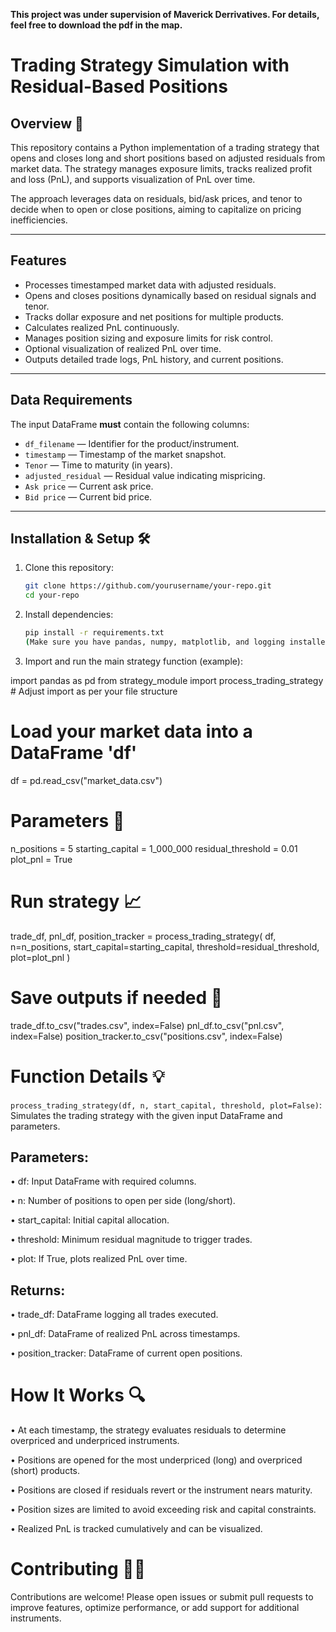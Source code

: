 **This project was under supervision of Maverick Derrivatives. For details, feel free to download the pdf in the map.**


# Trading Strategy Simulation with Residual-Based Positions

## Overview 🚀

This repository contains a Python implementation of a trading strategy that opens and closes long and short positions based on adjusted residuals from market data. The strategy manages exposure limits, tracks realized profit and loss (PnL), and supports visualization of PnL over time.

The approach leverages data on residuals, bid/ask prices, and tenor to decide when to open or close positions, aiming to capitalize on pricing inefficiencies.

---

## Features

- Processes timestamped market data with adjusted residuals.
- Opens and closes positions dynamically based on residual signals and tenor.
- Tracks dollar exposure and net positions for multiple products.
- Calculates realized PnL continuously.
- Manages position sizing and exposure limits for risk control.
- Optional visualization of realized PnL over time.
- Outputs detailed trade logs, PnL history, and current positions.

---

## Data Requirements

The input DataFrame **must** contain the following columns:

- `df_filename` — Identifier for the product/instrument.
- `timestamp` — Timestamp of the market snapshot.
- `Tenor` — Time to maturity (in years).
- `adjusted_residual` — Residual value indicating mispricing.
- `Ask price` — Current ask price.
- `Bid price` — Current bid price.

---

## Installation & Setup 🛠️

1. Clone this repository:
   ```bash
   git clone https://github.com/yourusername/your-repo.git
   cd your-repo
   ```
   
2. Install dependencies:
   ```bash
   pip install -r requirements.txt
   (Make sure you have pandas, numpy, matplotlib, and logging installed.)
   ```

3. Import and run the main strategy function (example):

import pandas as pd
from strategy_module import process_trading_strategy  # Adjust import as per your file structure

# Load your market data into a DataFrame 'df'
df = pd.read_csv("market_data.csv")

# Parameters 🧪
n_positions = 5
starting_capital = 1_000_000
residual_threshold = 0.01
plot_pnl = True

# Run strategy 📈
trade_df, pnl_df, position_tracker = process_trading_strategy(
    df,
    n=n_positions,
    start_capital=starting_capital,
    threshold=residual_threshold,
    plot=plot_pnl
)

# Save outputs if needed 📝
trade_df.to_csv("trades.csv", index=False)
pnl_df.to_csv("pnl.csv", index=False)
position_tracker.to_csv("positions.csv", index=False)

# Function Details 💡
`process_trading_strategy(df, n, start_capital, threshold, plot=False)`:
Simulates the trading strategy with the given input DataFrame and parameters.

## Parameters: 
• df: Input DataFrame with required columns.

• n: Number of positions to open per side (long/short).

• start_capital: Initial capital allocation.

• threshold: Minimum residual magnitude to trigger trades.

• plot: If True, plots realized PnL over time.

## Returns: 

• trade_df: DataFrame logging all trades executed.

• pnl_df: DataFrame of realized PnL across timestamps.

• position_tracker: DataFrame of current open positions.

# How It Works 🔍

• At each timestamp, the strategy evaluates residuals to determine overpriced and underpriced instruments.

• Positions are opened for the most underpriced (long) and overpriced (short) products.

• Positions are closed if residuals revert or the instrument nears maturity.

• Position sizes are limited to avoid exceeding risk and capital constraints.

• Realized PnL is tracked cumulatively and can be visualized.

# Contributing 🧑‍💻
Contributions are welcome! Please open issues or submit pull requests to improve features, optimize performance, or add support for additional instruments.

